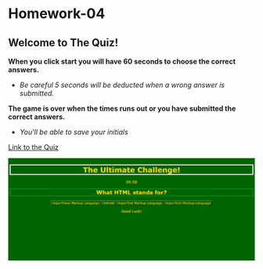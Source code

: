 # Homework-04

## Welcome to The Quiz!
**When you click start you will have 60 seconds to choose the correct answers.**

* *Be careful 5 seconds will be deducted when a wrong answer is submitted.* 

**The game is over when the times runs out or you have submitted the correct answers.**

* *You'll be able to save your initials*


[Link to the Quiz](https://yamcham0.github.io/Test-your-Might/)

![Screenshot of the Quiz main page.](./assets/images/Quiz.png)
